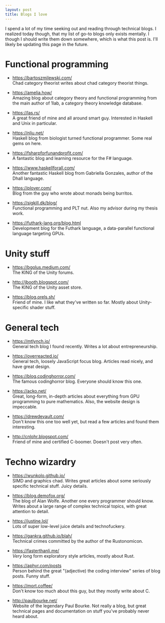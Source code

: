 ```yaml
---
layout: post
title: Blogs I love
---
```


I spend a lot of my time seeking out and reading through technical blogs. I realized today though, that my list of go-to blogs only exists mentally. I though I should write them down somewhere, which is what this post is. I'll likely be updating this page in the future.

# Functional programming
- <a>https://bartoszmilewski.com/</a>
  <br>Chad category theorist writes about chad category theorist things.

- <a>https://amelia.how/</a>
  <br>Amazing blog about category theory and functional programming from the main author of 1lab, a category theory knowledge database.

- <a>https://las.rs/</a>
  <br>A great friend of mine and all around smart guy. Interested in Haskell and Unix in particular.

- <a>https://nliu.net/</a>
  <br>Haskell blog from biologist turned functional programmer. Some real gems on here.

- <a>https://fsharpforfunandprofit.com/</a>
  <br>A fantastic blog and learning resource for the F# language.

- <a>https://www.haskellforall.com/</a>
  <br>Another fantastic Haskell blog from Gabriella Gonzales, author of the Dhall language.

- <a>https://plover.com/</a>
  <br>Blog from the guy who wrote about monads being burritos.

- <a>https://sigkill.dk/blog/</a>
  <br>Functional programming and PLT nut. Also my advisor during my thesis work.

- <a>https://futhark-lang.org/blog.html</a>
  <br>Development blog for the Futhark language, a data-parallel functional language targeting GPUs.

# Unity stuff
- <a>https://bgolus.medium.com/</a>
  <br>The KING of the Unity forums.

- <a>http://jbooth.blogspot.com/</a>
  <br>The KING of the Unity asset store.

- <a>https://blog.orels.sh/</a>
  <br>Friend of mine. I like what they've written so far. Mostly about Unity-specific shader stuff.

# General tech
- <a>https://mtlynch.io/</a>
  <br>General tech blog I found recently. Writes a lot about entrepreneurship. 

- <a>https://overreacted.io/</a>
  <br>General tech, loosely JavaScript focus blog. Articles read nicely, and have great design.

- <a>https://blog.codinghorror.com/</a>
  <br>The famous codinghorror blog. Everyone should know this one.

- <a>https://acko.net/</a>
  <br>Great, long-form, in-depth articles about everything from GPU programming to pure mathematics. Also, the website design is impeccable.

- <a>https://drewdevault.com/</a>
  <br>Don't know this one too well yet, but read a few articles and found them interesting.

- <a>http://cnlohr.blogspot.com/</a>
  <br>Friend of mine and certified C-boomer. Doesn't post very often.

# Techno wizardry
- <a>https://wunkolo.github.io/</a>
  <br>SIMD and graphics chad. Writes great articles about some seriously specific technical stuff. Juicy details.

- <a>https://blog.demofox.org/</a>
  <br>The blog of Alan Wolfe. Another one every programmer should know. Writes about a large range of complex technical topics, with great attention to detail.

- <a>https://justine.lol/</a>
  <br>Lots of super low-level juice details and technofuckery.

- <a>https://gankra.github.io/blah/</a>
  <br>Technical crimes committed by the author of the Rustonomicon.

- <a>https://fasterthanli.me/</a>
  <br>_Very_ long form exploratory style articles, mostly about Rust.

- <a>https://aphyr.com/posts</a>
  <br>Person behind the great "(adjective) the coding interview" series of blog posts. Funny stuff.

- <a>https://mort.coffee/</a>
  <br>Don't know too much about this guy, but they mostly write about C.

- <a>http://paulbourke.net/</a>
  <br>Website of the legendary Paul Bourke. Not really a blog, but great technical pages and documentation on stuff you've probably never heard about.